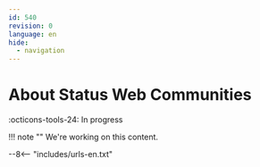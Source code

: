 ```yaml
---
id: 540
revision: 0
language: en
hide:
  - navigation
---
```


# About Status Web Communities

 :octicons-tools-24: In progress

!!! note ""
     We're working on this content.

--8<-- "includes/urls-en.txt"
